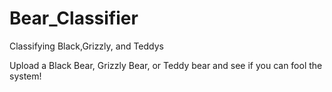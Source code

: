 # Bear_Classifier
Classifying Black,Grizzly, and Teddys 

Upload a Black Bear, Grizzly Bear, or Teddy bear and see if you can fool the system!
